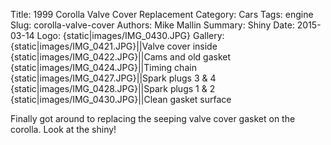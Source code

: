 Title: 1999 Corolla Valve Cover Replacement
Category: Cars
Tags: engine
Slug: corolla-valve-cover
Authors: Mike Mallin
Summary: Shiny
Date: 2015-03-14
Logo: {static|images/IMG_0430.JPG}
Gallery:
    {static|images/IMG_0421.JPG}||Valve cover inside
    {static|images/IMG_0422.JPG}||Cams and old gasket
    {static|images/IMG_0424.JPG}||Timing chain
    {static|images/IMG_0427.JPG}||Spark plugs 3 & 4
    {static|images/IMG_0428.JPG}||Spark plugs 1 & 2
    {static|images/IMG_0430.JPG}||Clean gasket surface

Finally got around to replacing the seeping valve cover gasket on the corolla. Look at the shiny!
